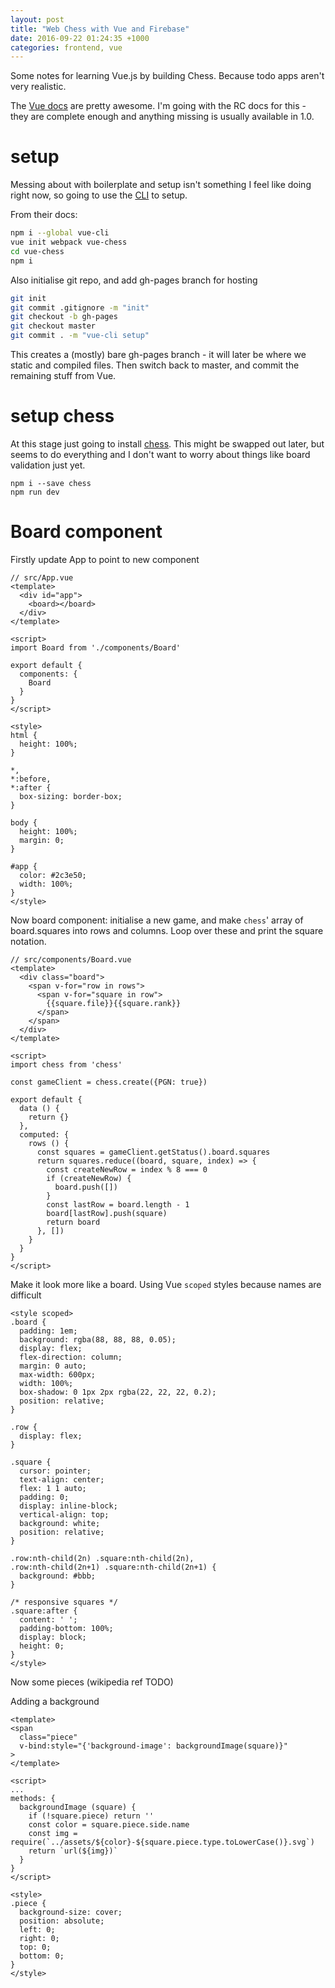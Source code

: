 ```yaml
---
layout: post
title: "Web Chess with Vue and Firebase"
date: 2016-09-22 01:24:35 +1000
categories: frontend, vue
---
```


Some notes for learning Vue.js by building Chess. Because todo apps aren't very realistic.

The [Vue docs](http://rc.vuejs.org/guide/) are pretty awesome. I'm going with the RC docs for this - they are complete enough and anything missing is usually available in 1.0.

# setup

Messing about with boilerplate and setup isn't something I feel like doing right now, so going to use the [CLI](https://github.com/vuejs/vue-cli) to setup.

From their docs:

```bash
npm i --global vue-cli
vue init webpack vue-chess
cd vue-chess
npm i
```

Also initialise git repo, and add gh-pages branch for hosting

```bash
git init
git commit .gitignore -m "init"
git checkout -b gh-pages
git checkout master
git commit . -m "vue-cli setup"
```

This creates a (mostly) bare gh-pages branch - it will later be where we static and compiled files. Then switch back to master, and commit the remaining stuff from Vue.


# setup chess

At this stage just going to install [chess](https://github.com/brozeph/node-chess). This might be swapped out later, but seems to do everything and I don't want to worry about things like board validation just yet.

```
npm i --save chess
npm run dev
```

# Board component

Firstly update App to point to new component

```
// src/App.vue
<template>
  <div id="app">
    <board></board>
  </div>
</template>

<script>
import Board from './components/Board'

export default {
  components: {
    Board
  }
}
</script>

<style>
html {
  height: 100%;
}

*,
*:before,
*:after {
  box-sizing: border-box;
}

body {
  height: 100%;
  margin: 0;
}

#app {
  color: #2c3e50;
  width: 100%;
}
</style>
```

Now board component: initialise a new game, and make `chess`' array of board.squares into rows and columns. Loop over these and print the square notation.

```
// src/components/Board.vue
<template>
  <div class="board">
    <span v-for="row in rows">
      <span v-for="square in row">
        {{square.file}}{{square.rank}}
      </span>
    </span>
  </div>
</template>

<script>
import chess from 'chess'

const gameClient = chess.create({PGN: true})

export default {
  data () {
    return {}
  },
  computed: {
    rows () {
      const squares = gameClient.getStatus().board.squares
      return squares.reduce((board, square, index) => {
        const createNewRow = index % 8 === 0
        if (createNewRow) {
          board.push([])
        }
        const lastRow = board.length - 1
        board[lastRow].push(square)
        return board
      }, [])
    }
  }
}
</script>
```

Make it look more like a board. Using Vue `scoped` styles because names are difficult

```
<style scoped>
.board {
  padding: 1em;
  background: rgba(88, 88, 88, 0.05);
  display: flex;
  flex-direction: column;
  margin: 0 auto;
  max-width: 600px;
  width: 100%;
  box-shadow: 0 1px 2px rgba(22, 22, 22, 0.2);
  position: relative;
}

.row {
  display: flex;
}

.square {
  cursor: pointer;
  text-align: center;
  flex: 1 1 auto;
  padding: 0;
  display: inline-block;
  vertical-align: top;
  background: white;
  position: relative;
}

.row:nth-child(2n) .square:nth-child(2n),
.row:nth-child(2n+1) .square:nth-child(2n+1) {
  background: #bbb;
}

/* responsive squares */
.square:after {
  content: ' ';
  padding-bottom: 100%;
  display: block;
  height: 0;
}
</style>
```


Now some pieces (wikipedia ref TODO)

Adding a background

```
<template>
<span
  class="piece"
  v-bind:style="{'background-image': backgroundImage(square)}"
>
</template>

<script>
...
methods: {
  backgroundImage (square) {
    if (!square.piece) return ''
    const color = square.piece.side.name
    const img = require(`../assets/${color}-${square.piece.type.toLowerCase()}.svg`)
    return `url(${img})`
  }
}
</script>

<style>
.piece {
  background-size: cover;
  position: absolute;
  left: 0;
  right: 0;
  top: 0;
  bottom: 0;
}
</style>
```
